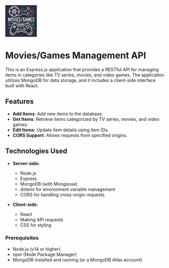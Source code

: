 <img src="./media-master-logo.webp" style="width:auto; height:100px;">

# Movies/Games Management API

This is an Express.js application that provides a RESTful API for managing items in categories like TV series, movies, and video games. The application utilizes MongoDB for data storage, and it includes a client-side interface built with React.

## Features

- **Add Items**: Add new items to the database.
- **Get Items**: Retrieve items categorized by TV series, movies, and video games.
- **Edit Items**: Update item details using item IDs.
- **CORS Support**: Allows requests from specified origins.

## Technologies Used

- **Server-side:**
  - Node.js
  - Express
  - MongoDB (with Mongoose)
  - dotenv for environment variable management
  - CORS for handling cross-origin requests


- **Client-side:**
  - React
  - Making API requests
  - CSS for styling

### Prerequisites

- Node.js (v14 or higher)
- npm (Node Package Manager)
- MongoDB installed and running (or a MongoDB Atlas account)
